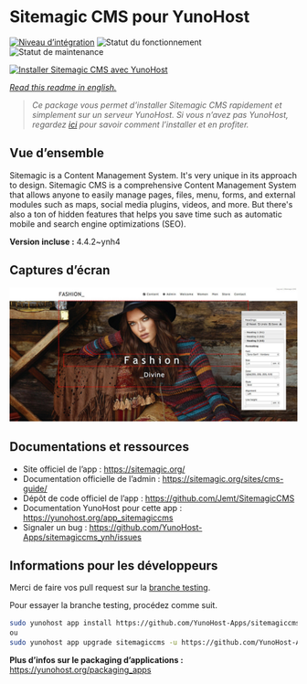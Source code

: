 <!--
N.B.: This README was automatically generated by https://github.com/YunoHost/apps/tree/master/tools/README-generator
It shall NOT be edited by hand.
-->

# Sitemagic CMS pour YunoHost

[![Niveau d’intégration](https://dash.yunohost.org/integration/sitemagiccms.svg)](https://dash.yunohost.org/appci/app/sitemagiccms) ![Statut du fonctionnement](https://ci-apps.yunohost.org/ci/badges/sitemagiccms.status.svg) ![Statut de maintenance](https://ci-apps.yunohost.org/ci/badges/sitemagiccms.maintain.svg)

[![Installer Sitemagic CMS avec YunoHost](https://install-app.yunohost.org/install-with-yunohost.svg)](https://install-app.yunohost.org/?app=sitemagiccms)

*[Read this readme in english.](./README.md)*

> *Ce package vous permet d’installer Sitemagic CMS rapidement et simplement sur un serveur YunoHost.
Si vous n’avez pas YunoHost, regardez [ici](https://yunohost.org/#/install) pour savoir comment l’installer et en profiter.*

## Vue d’ensemble

Sitemagic is a Content Management System. It's very unique in its approach to design. Sitemagic CMS is a comprehensive Content Management System that allows anyone to easily manage pages, files, menu, forms, and external modules such as maps, social media plugins, videos, and more. But there's also a ton of hidden features that helps you save time such as automatic mobile and search engine optimizations (SEO).

**Version incluse :** 4.4.2~ynh4

## Captures d’écran

![Capture d’écran de Sitemagic CMS](./doc/screenshots/Designer.jpeg)

## Documentations et ressources

* Site officiel de l’app : <https://sitemagic.org/>
* Documentation officielle de l’admin : <https://sitemagic.org/sites/cms-guide/>
* Dépôt de code officiel de l’app : <https://github.com/Jemt/SitemagicCMS>
* Documentation YunoHost pour cette app : <https://yunohost.org/app_sitemagiccms>
* Signaler un bug : <https://github.com/YunoHost-Apps/sitemagiccms_ynh/issues>

## Informations pour les développeurs

Merci de faire vos pull request sur la [branche testing](https://github.com/YunoHost-Apps/sitemagiccms_ynh/tree/testing).

Pour essayer la branche testing, procédez comme suit.

``` bash
sudo yunohost app install https://github.com/YunoHost-Apps/sitemagiccms_ynh/tree/testing --debug
ou
sudo yunohost app upgrade sitemagiccms -u https://github.com/YunoHost-Apps/sitemagiccms_ynh/tree/testing --debug
```

**Plus d’infos sur le packaging d’applications :** <https://yunohost.org/packaging_apps>